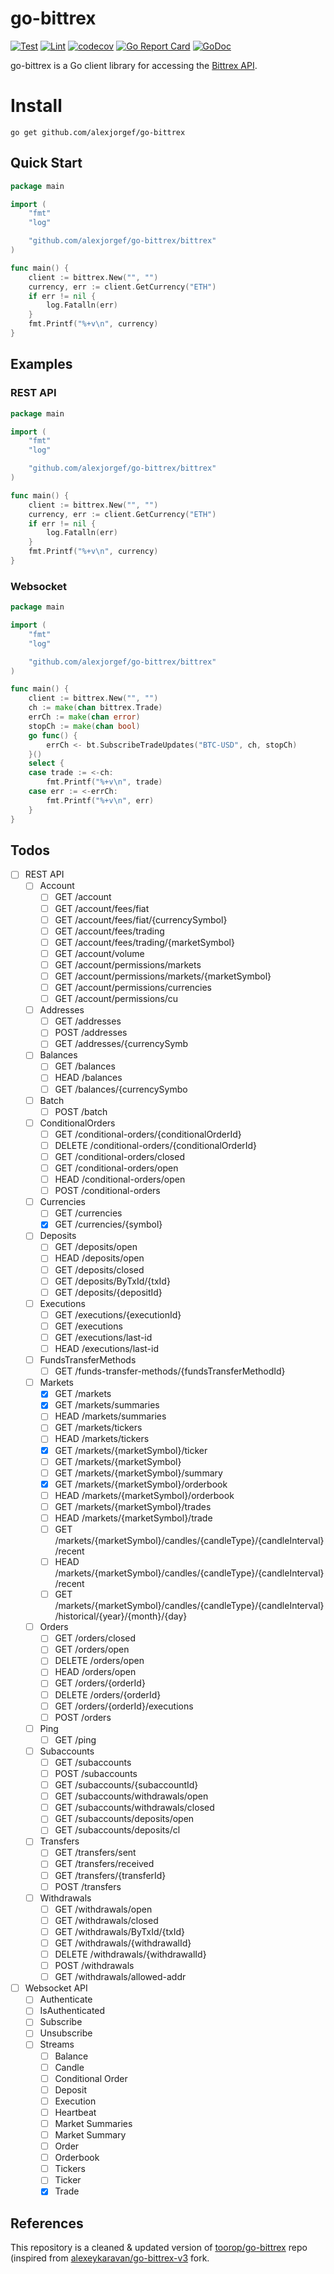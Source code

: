 # go-bittrex

[![Test](https://github.com/alexjorgef/go-bittrex/workflows/Test/badge.svg)](https://github.com/alexjorgef/go-bittrex/actions?query=workflow%3ATest)
[![Lint](https://github.com/alexjorgef/go-bittrex/workflows/Lint/badge.svg)](https://github.com/alexjorgef/go-bittrex/actions?query=workflow%3ALint)
[![codecov](https://codecov.io/gh/alexjorgef/go-bittrex/branch/main/graph/badge.svg)](https://codecov.io/gh/alexjorgef/go-bittrex)
[![Go Report Card](https://goreportcard.com/badge/github.com/alexjorgef/go-bittrex)](https://goreportcard.com/report/github.com/alexjorgef/go-bittrex)
[![GoDoc](https://godoc.org/github.com/alexjorgef/go-bittrex?status.svg)](https://godoc.org/github.com/alexjorgef/go-bittrex)

go-bittrex is a Go client library for accessing the [Bittrex API](https://bittrex.github.io/api).

# Install

```console
go get github.com/alexjorgef/go-bittrex
```

## Quick Start

```go
package main

import (
	"fmt"
	"log"

	"github.com/alexjorgef/go-bittrex/bittrex"
)

func main() {
	client := bittrex.New("", "")
	currency, err := client.GetCurrency("ETH")
	if err != nil {
		log.Fatalln(err)
	}
	fmt.Printf("%+v\n", currency)
}
```

## Examples

### REST API

```go
package main

import (
	"fmt"
	"log"

	"github.com/alexjorgef/go-bittrex/bittrex"
)

func main() {
	client := bittrex.New("", "")
	currency, err := client.GetCurrency("ETH")
	if err != nil {
		log.Fatalln(err)
	}
	fmt.Printf("%+v\n", currency)
}
```

### Websocket

```go
package main

import (
	"fmt"
	"log"

	"github.com/alexjorgef/go-bittrex/bittrex"
)

func main() {
	client := bittrex.New("", "")
	ch := make(chan bittrex.Trade)
	errCh := make(chan error)
	stopCh := make(chan bool)
	go func() {
		errCh <- bt.SubscribeTradeUpdates("BTC-USD", ch, stopCh)
	}()
	select {
	case trade := <-ch:
		fmt.Printf("%+v\n", trade)
	case err := <-errCh:
		fmt.Printf("%+v\n", err)
	}
}
```

## Todos

- [ ] REST API
    - [ ] Account
		- [ ] GET /account
		- [ ] GET /account/fees/fiat
		- [ ] GET /account/fees/fiat/{currencySymbol}
		- [ ] GET /account/fees/trading
		- [ ] GET /account/fees/trading/{marketSymbol}
		- [ ] GET /account/volume
		- [ ] GET /account/permissions/markets
		- [ ] GET /account/permissions/markets/{marketSymbol}
		- [ ] GET /account/permissions/currencies
		- [ ] GET /account/permissions/cu
    - [ ] Addresses
    	- [ ] GET /addresses
    	- [ ] POST /addresses
    	- [ ] GET /addresses/{currencySymb
    - [ ] Balances
    	- [ ] GET /balances
    	- [ ] HEAD /balances
    	- [ ] GET /balances/{currencySymbo
    - [ ] Batch
		- [ ] POST /batch
    - [ ] ConditionalOrders
		- [ ] GET /conditional-orders/{conditionalOrderId}
		- [ ] DELETE /conditional-orders/{conditionalOrderId}
		- [ ] GET /conditional-orders/closed
		- [ ] GET /conditional-orders/open
		- [ ] HEAD /conditional-orders/open
		- [ ] POST /conditional-orders
    - [ ] Currencies
		- [ ] GET /currencies
		- [X] GET /currencies/{symbol}
    - [ ] Deposits
		- [ ] GET /deposits/open
		- [ ] HEAD /deposits/open
		- [ ] GET /deposits/closed
		- [ ] GET /deposits/ByTxId/{txId}
		- [ ] GET /deposits/{depositId}
    - [ ] Executions
		- [ ] GET /executions/{executionId}
		- [ ] GET /executions
		- [ ] GET /executions/last-id
		- [ ] HEAD /executions/last-id
    - [ ] FundsTransferMethods
		- [ ] GET /funds-transfer-methods/{fundsTransferMethodId}
    - [ ] Markets
		- [X] GET /markets
		- [X] GET /markets/summaries
		- [ ] HEAD /markets/summaries
		- [ ] GET /markets/tickers
		- [ ] HEAD /markets/tickers
		- [X] GET /markets/{marketSymbol}/ticker
		- [ ] GET /markets/{marketSymbol}
		- [ ] GET /markets/{marketSymbol}/summary
		- [X] GET /markets/{marketSymbol}/orderbook
		- [ ] HEAD /markets/{marketSymbol}/orderbook
		- [ ] GET /markets/{marketSymbol}/trades
		- [ ] HEAD /markets/{marketSymbol}/trade
		- [ ] GET /markets/{marketSymbol}/candles/{candleType}/{candleInterval}/recent
		- [ ] HEAD /markets/{marketSymbol}/candles/{candleType}/{candleInterval}/recent
		- [ ] GET /markets/{marketSymbol}/candles/{candleType}/{candleInterval}/historical/{year}/{month}/{day}
    - [ ] Orders
		- [ ] GET /orders/closed
		- [ ] GET /orders/open
		- [ ] DELETE /orders/open
		- [ ] HEAD /orders/open
		- [ ] GET /orders/{orderId}
		- [ ] DELETE /orders/{orderId}
		- [ ] GET /orders/{orderId}/executions
		- [ ] POST /orders
	- [ ] Ping
		- [ ] GET /ping
    - [ ] Subaccounts
		- [ ] GET /subaccounts
		- [ ] POST /subaccounts
		- [ ] GET /subaccounts/{subaccountId}
		- [ ] GET /subaccounts/withdrawals/open
		- [ ] GET /subaccounts/withdrawals/closed
		- [ ] GET /subaccounts/deposits/open
		- [ ] GET /subaccounts/deposits/cl
    - [ ] Transfers
		- [ ] GET /transfers/sent
		- [ ] GET /transfers/received
		- [ ] GET /transfers/{transferId}
		- [ ] POST /transfers
    - [ ] Withdrawals
		- [ ] GET /withdrawals/open
		- [ ] GET /withdrawals/closed
		- [ ] GET /withdrawals/ByTxId/{txId}
		- [ ] GET /withdrawals/{withdrawalId}
		- [ ] DELETE /withdrawals/{withdrawalId}
		- [ ] POST /withdrawals
		- [ ] GET /withdrawals/allowed-addr
- [ ] Websocket API
    - [ ] Authenticate
    - [ ] IsAuthenticated
    - [ ] Subscribe
    - [ ] Unsubscribe
	- [ ] Streams
		- [ ] Balance
		- [ ] Candle
		- [ ] Conditional Order
		- [ ] Deposit
		- [ ] Execution
		- [ ] Heartbeat
		- [ ] Market Summaries
		- [ ] Market Summary
		- [ ] Order
		- [ ] Orderbook
		- [ ] Tickers
		- [ ] Ticker
		- [x] Trade

## References

This repository is a cleaned & updated version of [toorop/go-bittrex](https://github.com/toorop/go-bittrex) repo (inspired from [alexeykaravan/go-bittrex-v3](https://github.com/alexeykaravan/go-bittrex-v3) fork.